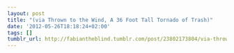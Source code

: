 ```yaml
---
layout: post
title: "(via Thrown to the Wind, A 36 Foot Tall Tornado of Trash)"
date: '2012-05-26T18:18:24+02:00'
tags: []
tumblr_url: http://fabiantheblind.tumblr.com/post/23802173804/via-thrown-to-the-wind-a-36-foot-tall-tornado-of
---
```

